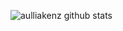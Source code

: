 




![aulliakenz github stats](https://github-readme-stats.vercel.app/api?username=aulliakenz&count_private=true)

